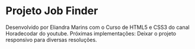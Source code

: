 # Projeto Job Finder
Desenvolvido por Eliandra Marins com o Curso de HTML5 e CSS3 do canal Horadecodar do youtube.
Próximas implementações: Deixar o projeto responsivo para diversas resoluções.
